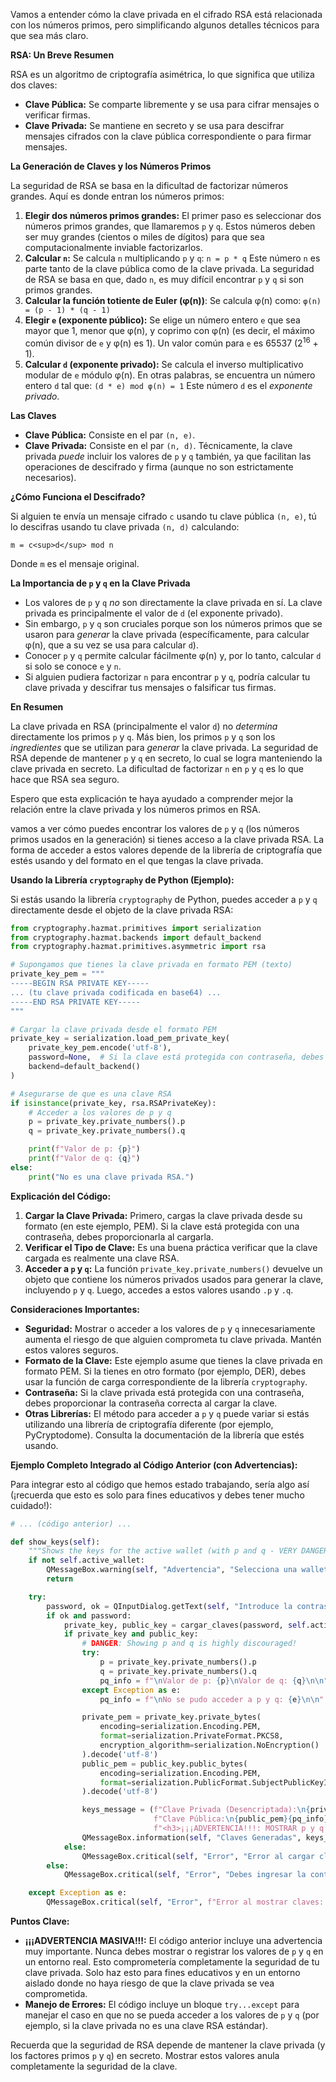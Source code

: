 Vamos a entender cómo la clave privada en el cifrado RSA está relacionada con los números primos, pero simplificando algunos detalles técnicos para que sea más claro.

**RSA: Un Breve Resumen**

RSA es un algoritmo de criptografía asimétrica, lo que significa que utiliza dos claves:

*   **Clave Pública:** Se comparte libremente y se usa para cifrar mensajes o verificar firmas.
*   **Clave Privada:** Se mantiene en secreto y se usa para descifrar mensajes cifrados con la clave pública correspondiente o para firmar mensajes.

**La Generación de Claves y los Números Primos**

La seguridad de RSA se basa en la dificultad de factorizar números grandes. Aquí es donde entran los números primos:

1.  **Elegir dos números primos grandes:** El primer paso es seleccionar dos números primos grandes, que llamaremos `p` y `q`. Estos números deben ser muy grandes (cientos o miles de dígitos) para que sea computacionalmente inviable factorizarlos.
2.  **Calcular `n`:** Se calcula `n` multiplicando `p` y `q`:
    `n = p * q`
    Este número `n` es parte tanto de la clave pública como de la clave privada.  La seguridad de RSA se basa en que, dado `n`, es muy difícil encontrar `p` y `q` si son primos grandes.
3.  **Calcular la función totiente de Euler (φ(n))**: Se calcula φ(n) como:
    `φ(n) = (p - 1) * (q - 1)`
4.  **Elegir `e` (exponente público):** Se elige un número entero `e` que sea mayor que 1, menor que φ(n), y coprimo con φ(n) (es decir, el máximo común divisor de `e` y φ(n) es 1). Un valor común para `e` es 65537 (2<sup>16</sup> + 1).
5.  **Calcular `d` (exponente privado):** Se calcula el inverso multiplicativo modular de `e` módulo φ(n).  En otras palabras, se encuentra un número entero `d` tal que:
    `(d * e) mod φ(n) = 1`
    Este número `d` es el *exponente privado*.

**Las Claves**

*   **Clave Pública:** Consiste en el par `(n, e)`.
*   **Clave Privada:** Consiste en el par `(n, d)`.  Técnicamente, la clave privada *puede* incluir los valores de `p` y `q` también, ya que facilitan las operaciones de descifrado y firma (aunque no son estrictamente necesarios).

**¿Cómo Funciona el Descifrado?**

Si alguien te envía un mensaje cifrado `c` usando tu clave pública `(n, e)`, tú lo descifras usando tu clave privada `(n, d)` calculando:

`m = c<sup>d</sup> mod n`

Donde `m` es el mensaje original.

**La Importancia de `p` y `q` en la Clave Privada**

*   Los valores de `p` y `q` *no* son directamente la clave privada en sí. La clave privada es principalmente el valor de `d` (el exponente privado).
*   Sin embargo, `p` y `q` son cruciales porque son los números primos que se usaron para *generar* la clave privada (específicamente, para calcular φ(n), que a su vez se usa para calcular `d`).
*   Conocer `p` y `q` permite calcular fácilmente φ(n) y, por lo tanto, calcular `d` si solo se conoce `e` y `n`.
*   Si alguien pudiera factorizar `n` para encontrar `p` y `q`, podría calcular tu clave privada y descifrar tus mensajes o falsificar tus firmas.

**En Resumen**

La clave privada en RSA (principalmente el valor `d`) no *determina* directamente los primos `p` y `q`.  Más bien, los primos `p` y `q` son los *ingredientes* que se utilizan para *generar* la clave privada.  La seguridad de RSA depende de mantener `p` y `q` en secreto, lo cual se logra manteniendo la clave privada en secreto. La dificultad de factorizar `n` en `p` y `q` es lo que hace que RSA sea seguro.

Espero que esta explicación te haya ayudado a comprender mejor la relación entre la clave privada y los números primos en RSA.



vamos a ver cómo puedes encontrar los valores de `p` y `q` (los números primos usados en la generación) si tienes acceso a la clave privada RSA. La forma de acceder a estos valores depende de la librería de criptografía que estés usando y del formato en el que tengas la clave privada.

**Usando la Librería `cryptography` de Python (Ejemplo):**

Si estás usando la librería `cryptography` de Python, puedes acceder a `p` y `q` directamente desde el objeto de la clave privada RSA:

```python
from cryptography.hazmat.primitives import serialization
from cryptography.hazmat.backends import default_backend
from cryptography.hazmat.primitives.asymmetric import rsa

# Supongamos que tienes la clave privada en formato PEM (texto)
private_key_pem = """
-----BEGIN RSA PRIVATE KEY-----
... (tu clave privada codificada en base64) ...
-----END RSA PRIVATE KEY-----
"""

# Cargar la clave privada desde el formato PEM
private_key = serialization.load_pem_private_key(
    private_key_pem.encode('utf-8'),
    password=None,  # Si la clave está protegida con contraseña, debes proporcionarla aquí
    backend=default_backend()
)

# Asegurarse de que es una clave RSA
if isinstance(private_key, rsa.RSAPrivateKey):
    # Acceder a los valores de p y q
    p = private_key.private_numbers().p
    q = private_key.private_numbers().q

    print(f"Valor de p: {p}")
    print(f"Valor de q: {q}")
else:
    print("No es una clave privada RSA.")

```

**Explicación del Código:**

1.  **Cargar la Clave Privada:** Primero, cargas la clave privada desde su formato (en este ejemplo, PEM).  Si la clave está protegida con una contraseña, debes proporcionarla al cargarla.
2.  **Verificar el Tipo de Clave:** Es una buena práctica verificar que la clave cargada es realmente una clave RSA.
3.  **Acceder a `p` y `q`:**  La función `private_key.private_numbers()` devuelve un objeto que contiene los números privados usados para generar la clave, incluyendo `p` y `q`.  Luego, accedes a estos valores usando `.p` y `.q`.

**Consideraciones Importantes:**

*   **Seguridad:**  Mostrar o acceder a los valores de `p` y `q` innecesariamente aumenta el riesgo de que alguien comprometa tu clave privada.  Mantén estos valores seguros.
*   **Formato de la Clave:** Este ejemplo asume que tienes la clave privada en formato PEM. Si la tienes en otro formato (por ejemplo, DER), debes usar la función de carga correspondiente de la librería `cryptography`.
*   **Contraseña:** Si la clave privada está protegida con una contraseña, debes proporcionar la contraseña correcta al cargar la clave.
*   **Otras Librerías:** El método para acceder a `p` y `q` puede variar si estás utilizando una librería de criptografía diferente (por ejemplo, PyCryptodome). Consulta la documentación de la librería que estés usando.

**Ejemplo Completo Integrado al Código Anterior (con Advertencias):**

Para integrar esto al código que hemos estado trabajando, sería algo así (¡recuerda que esto es solo para fines educativos y debes tener mucho cuidado!):

```python
# ... (código anterior) ...

def show_keys(self):
    """Shows the keys for the active wallet (with p and q - VERY DANGEROUS)."""
    if not self.active_wallet:
        QMessageBox.warning(self, "Advertencia", "Selecciona una wallet primero.")
        return

    try:
        password, ok = QInputDialog.getText(self, "Introduce la contraseña", "Contraseña:", QLineEdit.Password)
        if ok and password:
            private_key, public_key = cargar_claves(password, self.active_wallet.encrypted_private_key_hex, self.active_wallet.salt_hex, self.active_wallet.iv_hex)
            if private_key and public_key:
                # DANGER: Showing p and q is highly discouraged!
                try:
                    p = private_key.private_numbers().p
                    q = private_key.private_numbers().q
                    pq_info = f"\nValor de p: {p}\nValor de q: {q}\n\n"  # Add p and q info
                except Exception as e:
                    pq_info = f"\nNo se pudo acceder a p y q: {e}\n\n" # Notify if p and q access fails

                private_pem = private_key.private_bytes(
                    encoding=serialization.Encoding.PEM,
                    format=serialization.PrivateFormat.PKCS8,
                    encryption_algorithm=serialization.NoEncryption()
                ).decode('utf-8')
                public_pem = public_key.public_bytes(
                    encoding=serialization.Encoding.PEM,
                    format=serialization.PublicFormat.SubjectPublicKeyInfo
                ).decode('utf-8')

                keys_message = (f"Clave Privada (Desencriptada):\n{private_pem}\n\n"
                                f"Clave Pública:\n{public_pem}{pq_info}"  # Include p and q info
                                f"<h3>¡¡¡ADVERTENCIA!!!: MOSTRAR p y q ES EXTREMADAMENTE INSEGURO Y SOLO DEBE HACERSE PARA FINES EDUCATIVOS EN UN ENTORNO CONTROLADO.</h3>") # BIG WARNING
                QMessageBox.information(self, "Claves Generadas", keys_message)
            else:
                QMessageBox.critical(self, "Error", "Error al cargar claves.")
        else:
            QMessageBox.critical(self, "Error", "Debes ingresar la contraseña.")

    except Exception as e:
        QMessageBox.critical(self, "Error", f"Error al mostrar claves: {e}")

```

**Puntos Clave:**

*   **¡¡¡ADVERTENCIA MASIVA!!!:** El código anterior incluye una advertencia muy importante.  Nunca debes mostrar o registrar los valores de `p` y `q` en un entorno real.  Esto comprometería completamente la seguridad de tu clave privada.  Solo haz esto para fines educativos y en un entorno aislado donde no haya riesgo de que la clave privada se vea comprometida.
*   **Manejo de Errores:** El código incluye un bloque `try...except` para manejar el caso en que no se pueda acceder a los valores de `p` y `q` (por ejemplo, si la clave privada no es una clave RSA estándar).

Recuerda que la seguridad de RSA depende de mantener la clave privada (y los factores primos `p` y `q`) en secreto. Mostrar estos valores anula completamente la seguridad de la clave.



